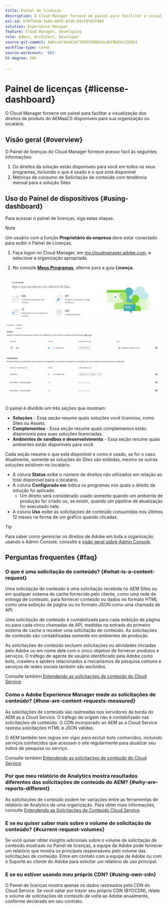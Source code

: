 ```yaml
---
title: Painel de licenças
description: O Cloud Manager fornece um painel para facilitar a visualização dos direitos de produto do AEMaaCS disponíveis para sua organização ou locatário.
exl-id: bf0f54a9-fe86-4bfb-9fa6-03cf0fd5f404
solution: Experience Manager
feature: Cloud Manager, Developing
role: Admin, Architect, Developer
source-git-commit: 646ca4f4a441bf1565558002dcd6f96d3e228563
workflow-type: tm+mt
source-wordcount: '661'
ht-degree: 58%

---
```


# Painel de licenças {#license-dashboard}

O Cloud Manager fornece um painel para facilitar a visualização dos direitos de produto do AEMaaCS disponíveis para sua organização ou locatário.

## Visão geral {#overview}

O Painel de licenças do Cloud Manager fornece acesso fácil às seguintes informações:

1. Os direitos da solução estão disponíveis para você em todos os seus programas, incluindo o que é usado e o que está disponível
1. Métricas de consumo de Solicitação de conteúdo com tendência mensal para a solução Sites

## Uso do Painel de dispositivos {#using-dashboard}

Para acessar o painel de licenças, siga estas etapas.

>[!NOTE]
>
>Um usuário com a função **Proprietário da empresa** deve estar conectado para exibir o Painel de Licenças.

1. Faça logon no Cloud Manager, em [my.cloudmanager.adobe.com](https://my.cloudmanager.adobe.com/), e selecione a organização apropriada.

1. No console **[Meus Programas](/help/implementing/cloud-manager/navigation.md#my-programs)**, alterne para a guia **Licença**.

![Painel de licenças](assets/license-dashboard.png)

O painel é dividido em três seções que mostram:

* **Soluções** - Essa seção resume quais soluções você licenciou, como Sites ou Assets.
* **Complementos** - Essa seção resume quais complementos estão disponíveis para suas soluções licenciadas.
* **Ambientes de sandbox e desenvolvimento** - Essa seção resume quais ambientes estão disponíveis para você.

Cada seção resume o que está disponível e como é usado, se for o caso. Atualmente, somente as soluções do Sites são exibidas, mesmo se outras soluções existirem no locatário.

* A coluna **Status** exibe o número de direitos não utilizados em relação ao total disponível para o locatário.
* A coluna **Configurado em** indica os programas nos quais o direito da solução foi aplicado.
   * Um direito será considerado usado somente quando um ambiente de produção for criado ou, se existir, quando um pipeline de atualização for executado nele.
* A coluna **Uso** exibe as solicitações de conteúdo consumidas nos últimos 12 meses na forma de um gráfico quando clicadas.

>[!TIP]
>
>Para saber como gerenciar os direitos de Adobe em toda a organização usando o Admin Console, consulte a [visão geral sobre Admin Console](https://helpx.adobe.com/br/enterprise/using/admin-console.html).

## Perguntas frequentes {#faq}

### O que é uma solicitação de conteúdo? {#what-is-a-content-request}

Uma solicitação de conteúdo é uma solicitação recebida no AEM Sites ou em qualquer sistema de cache fornecido pelo cliente, como uma rede de entrega de conteúdo, para fornecer conteúdo ou dados no formato HTML como uma exibição de página ou no formato JSON como uma chamada de API.

Uma solicitação de conteúdo é contabilizada para cada exibição de página ou para cada cinco chamadas de API, medidas na entrada do primeiro sistema de cache a receber uma solicitação de conteúdo. As solicitações de conteúdo são contabilizadas somente em ambientes de produção.

As solicitações de conteúdo excluem solicitações ou atividades iniciadas pelo Adobe ou em nome dele com o único objetivo de fornecer produtos e serviços. O tráfego de agente de usuário identificado pela Adobe como bots, crawlers e spiders relacionados a mecanismos de pesquisa comuns e serviços de redes sociais também são excluídos.

Consulte também [Entendendo as solicitações de conteúdo do Cloud Service](/help/implementing/cloud-manager/content-requests.md).

### Como o Adobe Experience Manager mede as solicitações de conteúdo? {#how-are-content-requests-measured}

As solicitações de conteúdo são rastreadas nos servidores de borda do AEM as a Cloud Service. O tráfego de origem não é contabilizado nas solicitações de conteúdo. O CDN incorporado ao AEM as a Cloud Service rastreia solicitações HTML e JSON válidas.

O AEM também tem regras em vigor para excluir bots conhecidos, incluindo serviços conhecidos que acessam o site regularmente para atualizar seu índice de pesquisa ou serviço.

Consulte também [Entendendo as solicitações de conteúdo do Cloud Service](/help/implementing/cloud-manager/content-requests.md).

### Por que meu relatório de Analytics mostra resultados diferentes das solicitações de conteúdo do AEM? {#why-are-reports-different}

As solicitações de conteúdo podem ter variações entre as ferramentas de relatório de Analytics de uma organização. Para obter mais informações, consulte [Entendendo as Solicitações de Conteúdo Cloud Service](/help/implementing/cloud-manager/content-requests.md).

### E se eu quiser saber mais sobre o volume de solicitação de conteúdo? {#current-request-volumes}

Se você quiser obter insights adicionais sobre o volume de solicitação de conteúdo mostrado no Painel de licenças, a equipe da Adobe pode fornecer um relatório que mostra os principais responsáveis pelo volume das solicitações de conteúdo. Entre em contato com a equipe de Adobe ou com o Suporte ao cliente do Adobe para solicitar um relatório de uso principal.

### E se eu estiver usando meu próprio CDN? {#using-own-cdn}

O Painel de licenças mostra apenas os dados rastreados pelo CDN do Cloud Service. Se você optar por trazer seu próprio CDN (BYOCDN), relate o volume de solicitações de conteúdo de volta ao Adobe anualmente, conforme declarado em seu contrato.
